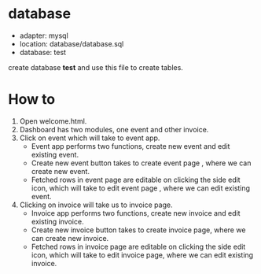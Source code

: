 # database
 - adapter: mysql
 - location: database/database.sql
 - database: test
 
 create database **test** and use this file to create tables.
 
# How to
1. Open welcome.html.
2. Dashboard has two modules, one event and other invoice.
3. Click on event which will take to event app.
    - Event app performs two functions, create new event and edit existing event.
    - Create new event button takes to create event page , where we can create new
event.
    - Fetched rows in event page are editable on clicking the side edit icon, which will take
to edit event page , where we can edit existing event.
4. Clicking on invoice will take us to invoice page.
    - Invoice app performs two functions, create new invoice and edit existing invoice.
    - Create new invoice button takes to create invoice page, where we can create new
invoice.
    - Fetched rows in invoice page are editable on clicking the side edit icon, which will
take to edit invoice page, where we can edit existing invoice.
